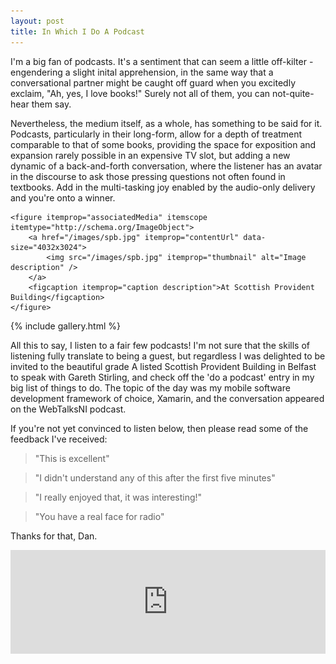 ```yaml
---
layout: post
title: In Which I Do A Podcast
---
```


I'm a big fan of podcasts. It's a sentiment that can seem a little off-kilter - engendering a slight inital apprehension, in the same way that a conversational partner might be caught off guard when you excitedly exclaim, "Ah, yes, I love books!" Surely not all of them, you can not-quite-hear them say.

Nevertheless, the medium itself, as a whole, has something to be said for it. Podcasts, particularly in their long-form, allow for a depth of treatment comparable to that of some books, providing the space for exposition and expansion rarely possible in an expensive TV slot, but adding a new dynamic of a back-and-forth conversation, where the listener has an avatar in the discourse to ask those pressing questions not often found in textbooks. Add in the multi-tasking joy enabled by the audio-only delivery and you're onto a winner.

<div class="my-gallery" itemscope itemtype="http://schema.org/ImageGallery">

    <figure itemprop="associatedMedia" itemscope itemtype="http://schema.org/ImageObject">
        <a href="/images/spb.jpg" itemprop="contentUrl" data-size="4032x3024">
            <img src="/images/spb.jpg" itemprop="thumbnail" alt="Image description" />
        </a>
        <figcaption itemprop="caption description">At Scottish Provident Building</figcaption>
    </figure>

</div>

{% include gallery.html %}

All this to say, I listen to a fair few podcasts! I'm not sure that the skills of listening fully translate to being a guest, but regardless I was delighted to be invited to the beautiful grade A listed Scottish Provident Building in Belfast to speak with Gareth Stirling, and check off the 'do a podcast' entry in my big list of things to do. The topic of the day was my mobile software development framework of choice, Xamarin, and the conversation appeared on the WebTalksNI podcast.

If you're not yet convinced to listen below, then please read some of the feedback I've received:

> "This is excellent"


> "I didn't understand any of this after the first five minutes"


> "I really enjoyed that, it was interesting!"


> "You have a real face for radio"

Thanks for that, Dan.

<iframe width="100%" height="166" scrolling="no" frameborder="no" allow="autoplay" src="https://w.soundcloud.com/player/?url=https%3A//api.soundcloud.com/tracks/606330444&color=%2375b5aa&auto_play=false&hide_related=false&show_comments=true&show_user=true&show_reposts=false&show_teaser=true"></iframe>